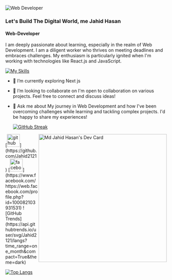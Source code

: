 ![Web Developer](https://i.ibb.co/tHTsPZg/WEb-Developer.png)

### Let's Build The Digital World, me Jahid Hasan
#### Web-Developer
I am deeply passionate about learning, especially in the realm of Web Development. I am a diligent worker who thrives on meeting deadlines and embraces challenges. My enthusiasm is particularly ignited when I'm working with technologies like React.js and JavaScript.

[![My Skills](https://skillicons.dev/icons?i=js,html,css,react)](https://skillicons.dev)


- 🌱 I’m currently exploring Next js
- 👯 I’m looking to collaborate on I'm open to collaboration on various projects. Feel free to connect and discuss ideas! 
- 💬 Ask me about My journey in Web Development and how I've been overcoming challenges while learning and tackling complex projects. I'd be happy to share my experiences! 

  [![GitHub Streak](https://github-readme-streak-stats.herokuapp.com?user=Jahid2121)](https://git.io/streak-stats)

<div align="left">
<a href="https://app.daily.dev/mdjahidhasan"><img align="right" src="https://api.daily.dev/devcards/77e197647a5c4832bb98462fea890ce2.png?r=cki" width="400" alt="Md Jahid Hasan's Dev Card"/></a>
</div>
[<img src='https://cdn.jsdelivr.net/npm/simple-icons@3.0.1/icons/github.svg' alt='github' height='40'>](https://github.com/Jahid2121)  [<img src='https://cdn.jsdelivr.net/npm/simple-icons@3.0.1/icons/facebook.svg' alt='facebook' height='40'>](https://www.facebook.com/https://web.facebook.com/profile.php?id=100082103931531)  
![GitHub Trends](https://api.githubtrends.io/user/svg/Jahid2121/langs?time_range=one_month&compact=True&theme=dark)


[![Top Langs](https://github-readme-stats.vercel.app/api/top-langs/?username=Jahid2121)](https://github.com/anuraghazra/github-readme-stats)



